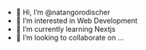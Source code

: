 - 👋 Hi, I’m @natangorodischer
- 👀 I’m interested in Web Development 
- 🌱 I’m currently learning Nextjs 
- 💞️ I’m looking to collaborate on ...


<!---
natangoorodischer/natangoorodischer is a ✨ special ✨ repository because its `README.md` (this file) appears on your GitHub profile.
You can click the Preview link to take a look at your changes.
--->
